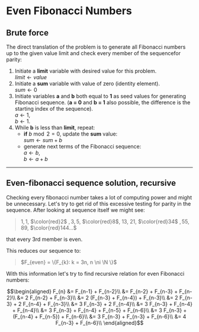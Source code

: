 # Even Fibonacci Numbers

## Brute force

The direct translation of the problem is to generate all Fibonacci numbers up to the given value limit and check every member of the sequencefor parity:

1. Initiate a **limit** variable with desired value for this problem.\
  $limit \leftarrow value$
2. Initiate a **sum** variable with value of zero (identity element).\
  $sum \leftarrow 0$
3. Initiate variables **a** and **b** both equal to **1** as seed values for generating Fibonacci sequence. (**a = 0** and **b = 1** also possible, the difference is the starting index of the sequence).\
   $a \leftarrow 1$, </br>
   $b \leftarrow 1$.
4. While **b** is less than **limit**, repeat:
   - **if** $b \bmod 2 = 0$, update the **sum** value: </br>
    $sum \leftarrow sum + b$
   - generate next terms of the Fibonacci sequence: </br>
    $a \leftarrow b$, </br>
    $b \leftarrow a + b$

---

## Even-fibonacci sequence solution, recursive

Checking every fibonacci number takes a lot of computing power and might be unnecessary. Let's try to get rid of this excessive testing for parity in the sequence. After looking at sequence itself we might see:

>$1, 1,$ $\color{red}2$ $, 3, 5,$ $\color{red}8$, 13, 21, $\color{red}34$ $, 55, 89,$ $\color{red}144...$

that every 3rd member is even.  

This reduces our sequence to:

> $F_{even} = \{F_{k}: k = 3n, n \ni \N \}$

With this information let's try to find recursive relation for even Fibonacci numbers:
 
$$\begin{aligned}
F_{n} &= F_{n-1} + F_{n-2}\\
&= F_{n-2} + F_{n-3} + F_{n-2}\\
&= 2 F_{n-2} + F_{n-3}\\
&= 2 (F_{n-3} + F_{n-4}) + F_{n-3}\\
&= 2 F_{n-3} + 2 F_{n-4} + F_{n-3}\\
&= 3 F_{n-3} + 2 F_{n-4}\\
&= 3 F_{n-3} + F_{n-4} + F_{n-4}\\
&= 3 F_{n-3} + F_{n-4} + F_{n-5} + F_{n-6}\\
&= 3 F_{n-3} + (F_{n-4} + F_{n-5}) + F_{n-6}\\
&= 3 F_{n-3} + F_{n-3} + F_{n-6}\\
&= 4 F_{n-3} + F_{n-6}\\
\end{aligned}$$